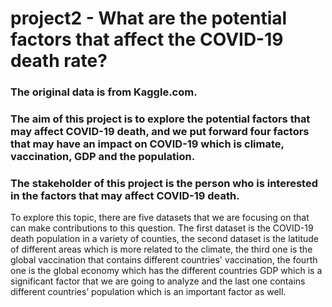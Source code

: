 # project2 - What are the potential factors that affect the COVID-19 death rate?


### The original data is from Kaggle.com.

### The aim of this project is to explore the potential factors that may affect COVID-19 death, and we put forward four factors that may have an impact on COVID-19 which is climate, vaccination, GDP and the population. 

### The stakeholder of this project is the person who is interested in the factors that may affect COVID-19 death. 

To explore this topic, there are five datasets that we are focusing on that can make contributions to this question. The first dataset is the COVID-19 death population in a variety of counties, the second dataset is the latitude of different areas which is more related to the climate, the third one is the global vaccination that contains different countries' vaccination, the fourth one is the global economy which has the different countries GDP which is a significant factor that we are going to analyze and the last one contains different countries’ population which is an important factor as well.
